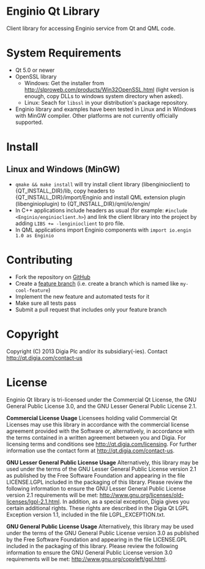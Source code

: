 # Enginio Qt Library 
Client library for accessing Enginio service from Qt and QML code. 


# System Requirements
* Qt 5.0 or newer
* OpenSSL library 
  * Windows: Get the installer from http://slproweb.com/products/Win32OpenSSL.html (light version is enough, copy DLLs to windows system directory when asked).
  * Linux: Seach for `libssl` in your distribution's package repository.
* Enginio library and examples have been tested in Linux and in Windows with MinGW compiler. Other platforms are not currently officially supported.


# Install

## Linux and Windows (MinGW)
* `qmake && make install` will try install client library (libenginioclient) to {QT_INSTALL_DIR}/lib, copy headers to {QT_INSTALL_DIR}/import/Enginio and install QML extension plugin (libenginioplugin) to {QT_INSTALL_DIR}/qml/io/engin/
* In C++ applications include headers as usual (for example: `#include <Enginio/enginioclient.h>`) and link the client library into the project by adding `LIBS += -lenginioclient` to pro file.
* In QML applications import Enginio components with `import io.engin 1.0 as Enginio`


# Contributing
* Fork the repository on [GitHub](https://github.com/enginio/enginio-qt)
* Create a [feature branch](http://nvie.com/posts/a-successful-git-branching-model/) (i.e. create a branch which is named like `my-cool-feature`)
* Implement the new feature and automated tests for it
* Make sure all tests pass
* Submit a pull request that includes only your feature branch


# Copyright
Copyright (C) 2013 Digia Plc and/or its subsidiary(-ies).
Contact http://qt.digia.com/contact-us 


# License
Enginio Qt library is tri-licensed under the Commercial Qt License, the GNU General Public License 3.0, and the GNU Lesser General Public License 2.1.

**Commercial License Usage**
Licensees holding valid Commercial Qt Licenses may use this library in accordance with the commercial license agreement provided with the Software or, alternatively, in accordance with the terms contained in a written agreement between you and Digia. For licensing terms and conditions see http://qt.digia.com/licensing. For further information use the contact form at http://qt.digia.com/contact-us.

**GNU Lesser General Public License Usage**
Alternatively, this library may be used under the terms of the GNU Lesser General Public License version 2.1 as published by the Free Software Foundation and appearing in the file LICENSE.LGPL included in the packaging of this library. Please review the following information to ensure the GNU Lesser General Public License version 2.1 requirements will be met: http://www.gnu.org/licenses/old-licenses/lgpl-2.1.html. In addition, as a special exception, Digia gives you certain additional rights. These rights are described in the Digia Qt LGPL Exception version 1.1, included in the file LGPL_EXCEPTION.txt.

**GNU General Public License Usage**
Alternatively, this library may be used under the terms of the GNU General Public License version 3.0 as published by the Free Software Foundation and appearing in the file LICENSE.GPL included in the packaging of this library. Please review the following information to ensure the GNU General Public License version 3.0 requirements will be met: http://www.gnu.org/copyleft/gpl.html.
